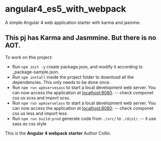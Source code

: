 # angular4_es5_with_webpack

A simple Angular 4 web application starter with karma and jasmine.

## This pj has Karma and Jasmmine. But there is no AOT.

To work on this project:

* Run `npm init -y` create package.json, and modify it according to _package-sample.json.
* Run `npm install` inside the project folder to download all the dependencies. This only needs to be done once.
* Run `npm run wpkservesass` to start a local development web server. You can now access the application at [localhost:8080](http://localhost:8080/). -- check componet css us scss and import scss.
* Run `npm run wpkservelass` to start a local development web server. You can now access the application at [localhost:8080](http://localhost:8080/). -- check componet css us less and import less.
* Run `npm run build:prod` generate code from `./src/` to `./dist/`. -- it use sass as css style

This is the **Angular 4 webpack starter** Author Collin.